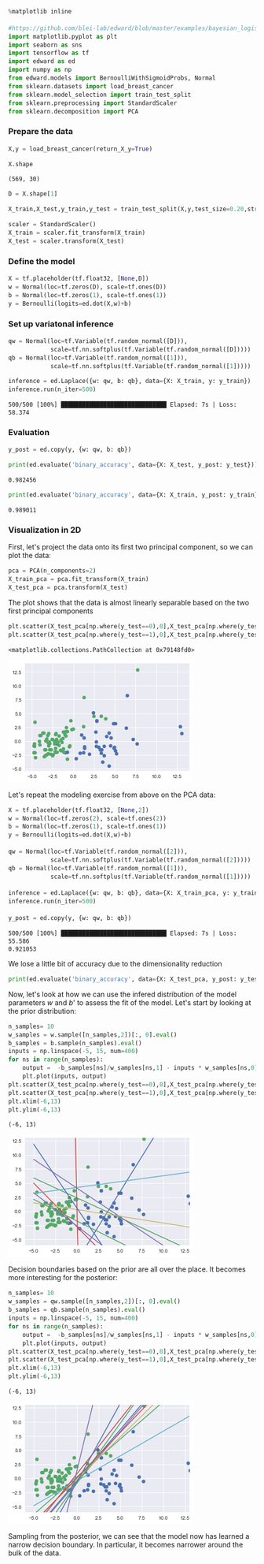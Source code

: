 

```python
%matplotlib inline

#https://github.com/blei-lab/edward/blob/master/examples/bayesian_logistic_regression.py
import matplotlib.pyplot as plt
import seaborn as sns
import tensorflow as tf
import edward as ed
import numpy as np
from edward.models import BernoulliWithSigmoidProbs, Normal
from sklearn.datasets import load_breast_cancer
from sklearn.model_selection import train_test_split
from sklearn.preprocessing import StandardScaler
from sklearn.decomposition import PCA
```

### Prepare the data


```python
X,y = load_breast_cancer(return_X_y=True)
```


```python
X.shape
```




    (569, 30)




```python
D = X.shape[1]
```


```python
X_train,X_test,y_train,y_test = train_test_split(X,y,test_size=0.20,stratify=y,random_state=0)
```


```python
scaler = StandardScaler()
X_train = scaler.fit_transform(X_train)
X_test = scaler.transform(X_test)
```

### Define the model


```python
X = tf.placeholder(tf.float32, [None,D])
w = Normal(loc=tf.zeros(D), scale=tf.ones(D))
b = Normal(loc=tf.zeros(1), scale=tf.ones(1))
y = Bernoulli(logits=ed.dot(X,w)+b)
```

### Set up variatonal inference


```python
qw = Normal(loc=tf.Variable(tf.random_normal([D])),
            scale=tf.nn.softplus(tf.Variable(tf.random_normal([D]))))
qb = Normal(loc=tf.Variable(tf.random_normal([1])),
            scale=tf.nn.softplus(tf.Variable(tf.random_normal([1]))))
```


```python
inference = ed.Laplace({w: qw, b: qb}, data={X: X_train, y: y_train})
inference.run(n_iter=500)
```

    500/500 [100%] ██████████████████████████████ Elapsed: 7s | Loss: 58.374
    

### Evaluation


```python
y_post = ed.copy(y, {w: qw, b: qb})
```


```python
print(ed.evaluate('binary_accuracy', data={X: X_test, y_post: y_test}))
```

    0.982456
    


```python
print(ed.evaluate('binary_accuracy', data={X: X_train, y_post: y_train}))
```

    0.989011
    

### Visualization in 2D

First, let's project the data onto its first two principal component, so we can plot the data:


```python
pca = PCA(n_components=2)
X_train_pca = pca.fit_transform(X_train)
X_test_pca = pca.transform(X_test)
```

The plot shows that the data is almost linearly separable based on the two first principal components


```python
plt.scatter(X_test_pca[np.where(y_test==0),0],X_test_pca[np.where(y_test==0),1])
plt.scatter(X_test_pca[np.where(y_test==1),0],X_test_pca[np.where(y_test==1),1])
```




    <matplotlib.collections.PathCollection at 0x79148fd0>




![png](output_20_1.png)


Let's repeat the modeling exercise from above on the PCA data:


```python
X = tf.placeholder(tf.float32, [None,2])
w = Normal(loc=tf.zeros(2), scale=tf.ones(2))
b = Normal(loc=tf.zeros(1), scale=tf.ones(1))
y = Bernoulli(logits=ed.dot(X,w)+b)

qw = Normal(loc=tf.Variable(tf.random_normal([2])),
            scale=tf.nn.softplus(tf.Variable(tf.random_normal([2]))))
qb = Normal(loc=tf.Variable(tf.random_normal([1])),
            scale=tf.nn.softplus(tf.Variable(tf.random_normal([1]))))

inference = ed.Laplace({w: qw, b: qb}, data={X: X_train_pca, y: y_train})
inference.run(n_iter=500)

y_post = ed.copy(y, {w: qw, b: qb})
```

    500/500 [100%] ██████████████████████████████ Elapsed: 7s | Loss: 55.586
    0.921053
    

We lose a little bit of accuracy due to the dimensionality reduction


```python
print(ed.evaluate('binary_accuracy', data={X: X_test_pca, y_post: y_test}))
```

Now, let's look at how we can use the infered distribution of the model parameters $w$ and $b$' to assess the fit of the model. Let's start by looking at the prior distribution:


```python
n_samples= 10
w_samples = w.sample([n_samples,2])[:, 0].eval()
b_samples = b.sample(n_samples).eval()
inputs = np.linspace(-5, 15, num=400)
for ns in range(n_samples):
    output =  -b_samples[ns]/w_samples[ns,1] - inputs * w_samples[ns,0]/w_samples[ns,1]
    plt.plot(inputs, output)
plt.scatter(X_test_pca[np.where(y_test==0),0],X_test_pca[np.where(y_test==0),1])
plt.scatter(X_test_pca[np.where(y_test==1),0],X_test_pca[np.where(y_test==1),1])
plt.xlim(-6,13)
plt.ylim(-6,13)
```




    (-6, 13)




![png](output_26_1.png)


Decision boundaries based on the prior are all over the place. It becomes more interesting for the posterior:


```python
n_samples= 10
w_samples = qw.sample([n_samples,2])[:, 0].eval()
b_samples = qb.sample(n_samples).eval()
inputs = np.linspace(-5, 15, num=400)
for ns in range(n_samples):
    output =  -b_samples[ns]/w_samples[ns,1] - inputs * w_samples[ns,0]/w_samples[ns,1]
    plt.plot(inputs, output)
plt.scatter(X_test_pca[np.where(y_test==0),0],X_test_pca[np.where(y_test==0),1])
plt.scatter(X_test_pca[np.where(y_test==1),0],X_test_pca[np.where(y_test==1),1])
plt.xlim(-6,13)
plt.ylim(-6,13)
```




    (-6, 13)




![png](output_28_1.png)


Sampling from the posterior, we can see that the model now has learned a narrow decision boundary. In particular, it becomes narrower around the bulk of the data.
